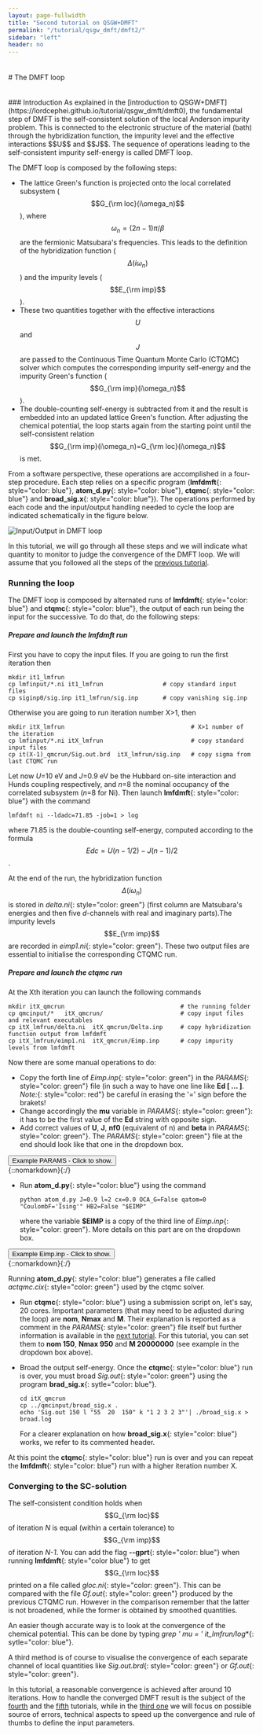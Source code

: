```yaml
---
layout: page-fullwidth
title: "Second tutorial on QSGW+DMFT"
permalink: "/tutorial/qsgw_dmft/dmft2/"
sidebar: "left"
header: no
---
```


<hr style="height:5pt; visibility:hidden;" />
# The DMFT loop


<hr style="height:5pt; visibility:hidden;" />
### Introduction
As explained in the [introduction to QSGW+DMFT](https://lordcephei.github.io/tutorial/qsgw_dmft/dmft0), the fundamental step of DMFT is the self-consistent solution of the local Anderson impurity problem. This is connected to the electronic structure of the material (bath) through the hybridization function, the impurity level and the effective interactions $$U$$ and $$J$$. The sequence of operations leading to the self-consistent impurity self-energy is called DMFT loop.
 
The DMFT loop is composed by the following steps:

* The lattice Green's function is projected onto the local correlated subsystem ($$G_{\rm loc}(i\omega_n)$$), where $$\omega_n=(2n-1)\pi/\beta$$ are the fermionic Matsubara's frequencies. This leads to the definition of the hybridization function ($$\Delta(i\omega_n)$$) and the impurity levels ($$E_{\rm imp}$$).
* These two quantities together with the effective interactions $$U$$ and $$J$$ are passed to the Continuous Time Quantum Monte Carlo (CTQMC) solver which computes the corresponding impurity self-energy and the impurity Green's function ($$G_{\rm imp}(i\omega_n)$$).
* The double-counting self-energy is subtracted from it and the result is embedded into an updated lattice Green's function. After adjusting the chemical potential, the loop starts again from the starting point until the self-consistent relation $$G_{\rm imp}(i\omega_n)=G_{\rm loc}(i\omega_n)$$ is met.

From a software perspective, these operations are accomplished in a four-step procedure. Each step relies on a specific program (**lmfdmft**{: style="color: blue"}, **atom_d.py**{: style="color: blue"}, **ctqmc**{: style="color: blue"} and **broad_sig.x**{: style="color: blue"}). The operations performed by each code and the input/output handling needed to cycle the loop are indicated schematically in the figure below.

![Input/Output in DMFT loop](https://lordcephei.github.io/assets/img/inout_dmftloop.svg)

In this tutorial, we will go through all these steps and we will indicate what quantity to monitor to judge the convergence of the DMFT loop. We will assume that you followed all the steps of the [previous tutorial](https://lordcephei.github.io/tutorial/qsgw_dmft/dmft1).


### Running the loop
The DMFT loop is composed by alternated runs of **lmfdmft**{: style="color: blue"} and **ctqmc**{: style="color: blue"}, the output of each run being the input for the successive. To do that, do the following steps:

##### _**Prepare and launch the lmfdmft run**_
First you have to copy the input files. If you are going to run the first iteration then 
 
```
mkdir it1_lmfrun                            
cp lmfinput/*.ni it1_lmfrun                 # copy standard input files 
cp siginp0/sig.inp it1_lmfrun/sig.inp       # copy vanishing sig.inp
```
 
Otherwise you are going to run iteration number X>1, then

```
mkdir itX_lmfrun                                    # X>1 number of the iteration
cp lmfinput/*.ni itX_lmfrun                         # copy standard input files 
cp it(X-1)_qmcrun/Sig.out.brd  itX_lmfrun/sig.inp   # copy sigma from last CTQMC run
```

Let now _U_=10 eV and _J_=0.9 eV be the Hubbard on-site interaction and Hunds coupling respectively, and _n_=8 the nominal occupancy of the correlated subsystem (_n_=8 for Ni). Then launch **lmfdmft**{: style="color: blue"} with the command 

```
lmfdmft ni --ldadc=71.85 -job=1 > log
```

where 71.85 is the double-counting self-energy, computed according to the formula $$Edc=U(n-1/2)-J(n-1)/2$$. 

At the end of the run, the hybridization function $$\Delta(i\omega_n)$$ is stored in *delta.ni*{: style="color: green"} (first column are Matsubara's energies and then five _d_-channels with real and imaginary parts).The impurity levels $$E_{\rm imp}$$ are recorded in *eimp1.ni*{: style="color: green"}.
These two output files are essential to initialise the corresponding CTQMC run.

##### _**Prepare and launch the ctqmc run**_
At the Xth iteration you can launch the following commands

```
mkdir itX_qmcrun                                 # the running folder
cp qmcinput/*   itX_qmcrun/                      # copy input files and relevant executables
cp itX_lmfrun/delta.ni  itX_qmcrun/Delta.inp     # copy hybridization function output from lmfdmft
cp itX_lmfrun/eimp1.ni  itX_qmcrun/Eimp.inp      # copy impurity levels from lmfdmft
```

Now there are some manual operations to do:
* Copy the forth line of *Eimp.inp*{: style="color: green"} in the *PARAMS*{: style="color: green"} file (in such a way to have one line like **Ed [ ... ]**. 
*Note:*{: style="color: red"} be careful in erasing the '=' sign before the brakets!
* Change accordingly the **mu** variable in *PARAMS*{: style="color: green"}: it has to be the first value of the **Ed** string with opposite sign.
* Add correct values of **U**, **J**, **nf0** (equivalent of n) and **beta** in *PARAMS*{: style="color: green"}.  The *PARAMS*{: style="color: green"} file at the end should look like that one in the dropdown box.

<div onclick="elm = document.getElementById('ParamsDmft1'); if(elm.style.display == 'none') elm.style.display = 'block'; else elm.style.display = 'none';"><button type="button" class="button tiny radius">Example PARAMS - Click to show.</button></div>
{::nomarkdown}<div style="display:none;margin:0px 25px 0px 25px;"id="ParamsDmft1">{:/}

```
Ntau  1000  
OffDiagonal  real
Sig  Sig.out
Naver  100000000
SampleGtau  1000
Gf  Gf.out
Delta  Delta.inp
cix  actqmc.cix
Nmax  950         # Maximum perturbation order allowed
nom  150          # Number of Matsubara frequency points sampled
exe  ctqmc        # Name of the executable
tsample  50       # How often to record measurements
nomD  150         # Number of Matsubara frequency points sampled
Ed [ ??????????? ]     # Impurity levels updated by bash script
M  20000000.0     # Total number of Monte Carlo steps per core
Ncout  200000     # How often to print out info
PChangeOrder  0.9         # Ratio between trial steps: add-remove-a-kink / move-a-kink
CoulombF  'Ising'         # Ising Coulomb interaction
mu   ????????  # QMC chemical potential by bash script
warmup  500000            # Warmup number of QMC steps
GlobalFlip  200000        # How often to try a global flip
OCA_G  False      # No OCA diagrams being computed - for speed
sderiv  0.02      # Maximum derivative mismatch accepted for tail concatenation
aom  3            # Number of frequency points used to determin the value of sigma at nom
HB2  False        # Should we compute self-energy with the Bullas trick?
U    10.0
J    0.9
nf0  8.0
beta 50.0
```

{::nomarkdown}</div>{:/}

* Run **atom_d.py**{: style="color: blue"} using the command

  ```
  python atom_d.py J=0.9 l=2 cx=0.0 OCA_G=False qatom=0 "CoulombF='Ising'" HB2=False "$EIMP"
  ```

  where the variable **$EIMP** is a copy of the third line of *Eimp.inp*{: style="color: green"}. More details on this part are on the dropdown box.

<div onclick="elm = document.getElementById('foobar'); if(elm.style.display == 'none') elm.style.display = 'block'; else elm.style.display = 'none';"><button type="button" class="button tiny radius">Example Eimp.inp - Click to show.</button></div>
{::nomarkdown}<div style="display:none;margin:0px 25px 0px 25px;"id="foobar">{:/}

The command to run in this case will be 

```
python atom_d.py J=0.9 l=2 cx=0.0 OCA_G=False qatom=0 "CoulombF='Ising'" HB2=False "Eimp=[  ???????????????? ]"
```

**Warning:**{: style="color: red"} Pay attention to quotes and double quotes!

Except for the value of **Eimp** that will need to be changed at each iteration accordingly to the previous **lmfdmft**{: style="color: blue"} run, all the other parameters do not need to be modified.

*Note:*{: style="color: red"} If you are interesting in solving the problem with different values of the Hund's coupling $$J$$, change accordingly the first argument **J=xxxx**, but remember to be consistent also in the *PARAMS*{: style="color: green"} and in the calculation of the double counting $$Edc$$.

{::nomarkdown}</div>{:/}

  Running **atom_d.py**{: style="color: blue"} generates a file called *actqmc.cix*{: style="color: green"} used by the ctqmc solver.

* Run **ctqmc**{: style="color: blue"} using a submission script on, let's say, 20 cores. Important parameters (that may need to be adjusted during the loop) are **nom**, **Nmax** and **M**. Their explanation is reported as a comment in the *PARAMS*{: style="color: green"} file itself but further information is available in the [next tutorial](https://lordcephei.github.io/tutorial/qsgw_dmft/dmft3). For this tutorial, you can set them to **nom 150**, **Nmax 950** and  **M 20000000** (see example in the dropdown box above).

* Broad the output self-energy. Once the **ctqmc**{: style="color: blue"} run is over, you must broad *Sig.out*{: style="color: green"} using the program **brad_sig.x**{: sytle="color: blue"}.
 
  ``` 
  cd itX_qmcrun
  cp ../qmcinput/broad_sig.x .
  echo 'Sig.out 150 l "55  20  150" k "1 2 3 2 3"'| ./broad_sig.x > broad.log
  ```

  For a clearer explanation on how **broad_sig.x**{: style="color: blue"} works, we refer to its commented header.
 
At this point the **ctqmc**{: style="color: blue"} run is over and you can repeat the **lmfdmft**{: style="color: blue"} run with a higher iteration number X.
 
### Converging to the SC-solution
The self-consistent condition holds when $$G_{\rm loc}$$ of iteration _N_ is equal (within a certain tolerance) to $$G_{\rm imp}$$ of iteration _N-1_. You can add the flag **--gprt**{: style="color: blue"} when running **lmfdmft**{: style="color blue"} to get $$G_{\rm loc}$$ printed on a file called *gloc.ni*{: style="color: green"}. This can be compared with the file *Gf.out*{: style="color: green"} produced by the previous CTQMC run. However in the comparison remember that the latter is not broadened, while the former is obtained by smoothed quantities.

An easier though accurate way is to look at the convergence of the chemical potential. This can be done by typing **grep ' mu = ' it*_lmfrun/log**{: sytle="color: blue"}.

A third method is of course to visualise the convergence of each separate channel of local quantities like _Sig.out.brd_{: style="color: green"} or *Gf.out*{: style="color: green"}. 

In this tutorial, a reasonable convergence is achieved after around 10 iterations.
How to handle the converged DMFT result is the subject of the [fourth](https://lordcephei.github.io/tutorial/qsgw_dmft/dmft4) and the [fifth](https://lordcephei.github.io/tutorial/qsgw_dmft/dmft5) tutorials, while in the [third one](https://lordcephei.github.io/tutorial/qsgw_dmft/dmft3) we will focus on possible source of errors, technical aspects to speed up the convergence and rule of thumbs to define the input parameters.
